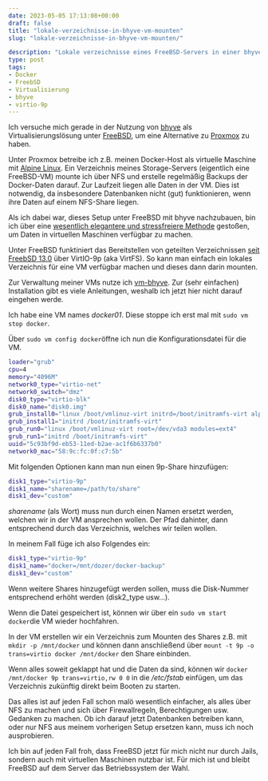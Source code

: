 ```yaml
---
date: 2023-05-05 17:13:08+00:00
draft: false
title: "lokale-verzeichnisse-in-bhyve-vm-mounten"
slug: "lokale-verzeichnisse-in-bhyve-vm-mounten/"

description: "Lokale verzeichnisse eines FreeBSD-Servers in einer bhyve-VM mounten."
type: post
tags:
- Docker
- FreebSD
- Virtualisierung
- bhyve
- virtio-9p
---
```


Ich versuche mich gerade in der Nutzung von [bhyve](https://wiki.freebsd.org/bhyve) als Virtualisierungslösung unter [FreeBSD](https://www.freebsd.org/), um eine Alternative zu [Proxmox](https://www.proxmox.com/) zu haben.

Unter Proxmox betreibe ich z.B. meinen Docker-Host als virtuelle Maschine mit [Alpine Linux](https://www.alpinelinux.org/). Ein Verzeichnis meines Storage-Servers (eigentlich eine FreeBSD-VM) mounte ich über NFS und erstelle regelmäßig Backups der Docker-Daten darauf. Zur Laufzeit liegen alle Daten in der VM. Dies ist notwendig, da insbesondere Datenbanken nicht (gut) funktionieren, wenn ihre Daten auf einem NFS-Share liegen.

Als ich dabei war, dieses Setup unter FreeBSD mit bhyve nachzubauen, bin ich über eine [wesentlich elegantere und stressfreiere Methode](https://github.com/churchers/vm-bhyve/wiki/Virtual-Disks) gestoßen, um Daten in virtuellen Maschinen verfügbar zu machen.

Unter FreeBSD funktiniert das Bereitstellen von geteilten Verzeichnissen [seit FreebSD 13.0](https://www.freebsd.org/releases/13.0R/relnotes/) über  VirtIO-9p (aka VirtFS). So kann man einfach ein lokales Verzeichnis für eine VM verfügbar machen und dieses dann darin mounten.

Zur Verwaltung meiner VMs nutze ich [vm-bhyve](https://github.com/churchers/vm-bhyve). Zur (sehr einfachen) Installation gibt es viele Anleitungen, weshalb ich jetzt hier nicht darauf eingehen werde.

Ich habe eine VM names _docker01_. Diese stoppe ich erst mal mit ```sudo vm stop docker```.

Über ```sudo vm config docker```öffne ich nun die Konfigurationsdatei für die VM.

```sh
loader="grub"
cpu=4
memory="4096M"
network0_type="virtio-net"
network0_switch="dmz"
disk0_type="virtio-blk"
disk0_name="disk0.img"
grub_install0="linux /boot/vmlinuz-virt initrd=/boot/initramfs-virt alpine_dev=cdrom:iso9660 modules=loop,squashfs,sd-mod,usb-storage,sr-mod"
grub_install1="initrd /boot/initramfs-virt"
grub_run0="linux /boot/vmlinuz-virt root=/dev/vda3 modules=ext4"
grub_run1="initrd /boot/initramfs-virt"
uuid="5c93bf9d-eb53-11ed-b2ae-ac1f6b6337b0"
network0_mac="58:9c:fc:0f:c7:5b"
```

Mit folgenden Optionen kann man nun einen 9p-Share hinzufügen:

```sh
disk1_type="virtio-9p"
disk1_name="sharename=/path/to/share" 
disk1_dev="custom"
```

_sharename_ (als Wort) muss nun durch einen Namen ersetzt werden, welchen wir in der VM ansprechen wollen. Der Pfad dahinter, dann entsprechend durch das Verzeichnis, welches wir teilen wollen.

In meinem Fall füge ich also Folgendes ein:

```sh
disk1_type="virtio-9p"
disk1_name="docker=/mnt/dozer/docker-backup"
disk1_dev="custom"
```
Wenn weitere Shares hinzugefügt werden sollen, muss die Disk-Nummer entsprechend erhöht werden (disk2_type usw...).

Wenn die Datei gespeichert ist, können wir über ein ```sudo vm start docker```die VM wieder hochfahren.

In der VM erstellen wir ein Verzeichnis zum Mounten des Shares z.B. mit ```mkdir -p /mnt/docker``` und können dann anschließend über ```mount -t 9p -o trans=virtio docker /mnt/docker``` den Share einbinden.

Wenn alles soweit geklappt hat und die Daten da sind, können wir ```docker /mnt/docker 9p trans=virtio,rw 0 0``` in die _/etc/fstab_ einfügen, um das Verzeichnis zukünftig direkt beim Booten zu starten.

Das alles ist auf jeden Fall schon malö wesentlich einfacher, als alles über NFS zu machen und sich über Firewallregeln, Berechtigungen usw. Gedanken zu machen. Ob ich darauf jetzt Datenbanken betreiben kann, oder nur NFS aus meinem vorherigen Setup ersetzen kann, muss ich noch ausprobieren.

Ich bin auf jeden Fall froh, dass FreeBSD jetzt für mich nicht nur durch Jails, sondern auch mit virtuellen Maschinen nutzbar ist. Für mich ist und bleibt FreeBSD auf dem Server das Betriebssystem der Wahl.
